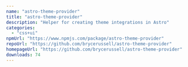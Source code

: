 ```yaml
---
name: "astro-theme-provider"
title: "astro-theme-provider"
description: "Helper for creating theme integrations in Astro"
categories:
  - "css+ui"
npmUrl: "https://www.npmjs.com/package/astro-theme-provider"
repoUrl: "https://github.com/brycerussell/astro-theme-provider"
homepageUrl: "https://github.com/brycerussell/astro-theme-provider"
downloads: 74
---
```

